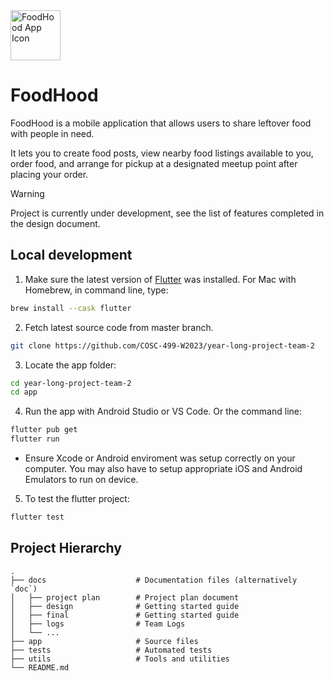 <picture>
  <img src="https://github.com/COSC-499-W2023/year-long-project-team-2/assets/88886207/d6be51b9-cd11-4dc7-a7a9-e35a95efb27f" alt="FoodHood App Icon" height="80">
</picture>

# FoodHood
FoodHood is a mobile application that allows users to share leftover food with people in need. 

It lets you to create food posts, view nearby food listings available to you, order food, and arrange for pickup at a designated meetup point after placing your order.

> [!WARNING]
> Project is currently under development, see the list of features completed in the design document.

## Local development

1. Make sure the latest version of [Flutter](https://docs.flutter.dev/get-started/install) was installed. For Mac with Homebrew, in command line, type:
  ```bash
  brew install --cask flutter
  ```
2. Fetch latest source code from master branch.
  ```bash
  git clone https://github.com/COSC-499-W2023/year-long-project-team-2
  ```
3. Locate the app folder:
  ```bash
  cd year-long-project-team-2
  cd app
  ```
4. Run the app with Android Studio or VS Code. Or the command line:
  ```bash
  flutter pub get
  flutter run
  ```
  - Ensure Xcode or Android enviroment was setup correctly on your computer. You may also have to setup appropriate iOS and Android Emulators to run on device.
5. To test the flutter project:
  ```bash
  flutter test
  ```
## Project Hierarchy

```
.
├── docs                    # Documentation files (alternatively `doc`)
│   ├── project plan        # Project plan document
│   ├── design              # Getting started guide
│   ├── final               # Getting started guide
│   ├── logs                # Team Logs
│   └── ...          
├── app                     # Source files
├── tests                   # Automated tests 
├── utils                   # Tools and utilities
└── README.md
```
